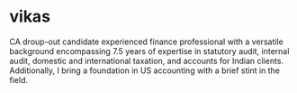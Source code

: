 # vikas
CA droup-out candidate experienced finance professional with a versatile background encompassing 7.5 years of expertise in statutory audit, internal audit, domestic and international taxation, and accounts for Indian clients. Additionally, I bring a foundation in US accounting with a brief stint in the field. 
